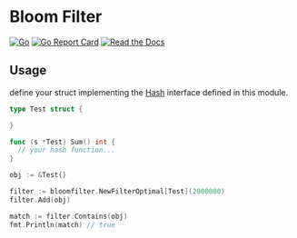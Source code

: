 # Bloom Filter

[![Go](https://github.com/rossmerr/bloomfilter/actions/workflows/go.yml/badge.svg)](https://github.com/rossmerr/bloomfilter/actions/workflows/go.yml)
[![Go Report Card](https://goreportcard.com/badge/github.com/rossmerr/bloomfilter)](https://goreportcard.com/report/github.com/rossmerr/bloomfilter)
[![Read the Docs](https://pkg.go.dev/badge/golang.org/x/pkgsite)](https://pkg.go.dev/github.com/rossmerr/bloomfilter)

## Usage

define your struct implementing the [Hash](hash.go) interface defined in this module.

```go
type Test struct {

}

func (s *Test) Sum() int {
  // your hash function...
}
```

```go
obj := &Test{}

filter := bloomfilter.NewFilterOptimal[Test](2000000)
filter.Add(obj)

match := filter.Contains(obj)
fmt.Println(match) // true
```
